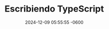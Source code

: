 ---
layout: idea
title: "Escribiendo TypeScript"
date: 2024-12-09 05:55:55 -0600
description: "Una plataforma integral para aprender TypeScript, con lecciones interactivas y ejemplos prácticos."
image: /assets/images/ideas/2024-12-09-typing-typescript.png
order: 6
status: En producción
tech_stack:
  - TypeScript
  - React
  - Node.js
  - Express
created_at: 2024-12-09
updated_at: 2024-12-09
categories: [Web Development, Events]
tags: [ai, events, recommendations, feedback]
features:
  - "Construido con Angular"
  - "Integración con OpenAI"
  - "Interfaz de chat moderna"
live-demo: https://typescripttyping.netlify.app/
---